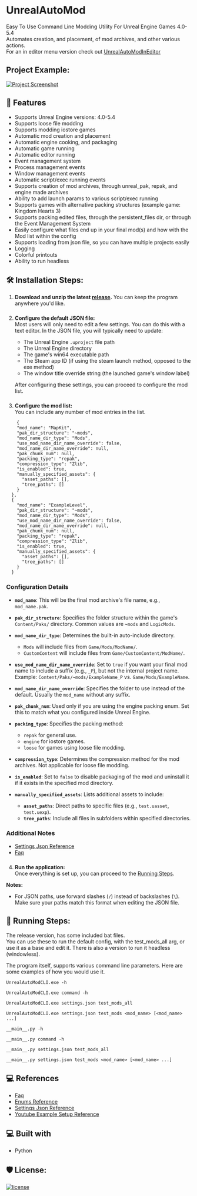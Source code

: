 <h1 id="title" align="left">UnrealAutoMod</h1>

Easy To Use Command Line Modding Utility For Unreal Engine Games 4.0-5.4 <br>
Automates creation, and placement, of mod archives, and other various actions. <br>
For an in editor menu version check out [UnrealAutoModInEditor](https://github.com/Mythical-Github/UnrealAutoModInEditor)

<h2>Project Example:</h2>

[![Project Screenshot](https://github.com/Mythical-Github/UnrealAutoMod/assets/4b65e3a3-ae7f-4881-bea4-e73191594587.png)](https://github.com/user-attachments/assets/76da1afc-9c30-4ec8-b27c-8c072e73f696)


<h2>💪 Features</h2>

* Supports Unreal Engine versions: 4.0-5.4
* Supports loose file modding
* Supports modding iostore games
* Automatic mod creation and placement
* Automatic engine cooking, and packaging
* Automatic game running
* Automatic editor running
* Event management system
* Process management events
* Window management events
* Automatic script/exec running events
* Supports creation of mod archives, through unreal_pak, repak, and engine made archives
* Ability to add launch params to various script/exec running
* Supports games with alternative packing structures (example game: Kingdom Hearts 3)
* Supports packing edited files, through the persistent_files dir, or through the Event Management System
* Easily configure what files end up in your final mod(s) and how with the Mod list within the config
* Supports loading from json file, so you can have multiple projects easily
* Logging
* Colorful printouts
* Ability to run headless


<h2>🛠️ Installation Steps:</h2>

1. **Download and unzip the latest [release](https://github.com/Mythical-Github/UnrealAutoMod/releases/latest).**
You can keep the program anywhere you'd like.
###
2. **Configure the default JSON file:**  
   Most users will only need to edit a few settings. You can do this with a text editor. 
   In the JSON file, you will typically need to update:
   - The Unreal Engine `.uproject` file path
   - The Unreal Engine directory
   - The game's win64 executable path
   - The Steam app ID (if using the steam launch method, opposed to the exe method)
   - The window title override string (the launched game's window label)

   After configuring these settings, you can proceed to configure the mod list. 
###
3. **Configure the mod list:**  
   You can include any number of mod entries in the list.
  

  ```
      {
      "mod_name": "MapKit",
      "pak_dir_structure": "~mods",
      "mod_name_dir_type": "Mods",
      "use_mod_name_dir_name_override": false,
      "mod_name_dir_name_override": null,
      "pak_chunk_num": null,
      "packing_type": "repak",
      "compression_type": "Zlib",
      "is_enabled": true,
      "manually_specified_assets": {
        "asset_paths": [],
        "tree_paths": []
      }
    },
    {
      "mod_name": "ExampleLevel",
      "pak_dir_structure": "~mods",
      "mod_name_dir_type": "Mods",
      "use_mod_name_dir_name_override": false,
      "mod_name_dir_name_override": null,
      "pak_chunk_num": null,
      "packing_type": "repak",
      "compression_type": "Zlib",
      "is_enabled": true,
      "manually_specified_assets": {
        "asset_paths": [],
        "tree_paths": []
      }
    }
  ```

### Configuration Details

- **`mod_name`**: This will be the final mod archive's file name, e.g., `mod_name.pak`.

- **`pak_dir_structure`**: Specifies the folder structure within the game's `Content/Paks/` directory. Common values are `~mods` and `LogicMods`.

- **`mod_name_dir_type`**: Determines the built-in auto-include directory.
  - `Mods` will include files from `Game/Mods/ModName/`.
  - `CustomContent` will include files from `Game/CustomContent/ModName/`.

- **`use_mod_name_dir_name_override`**: Set to `true` if you want your final mod name to include a suffix (e.g., `_P`), but not the internal project name. Example: `Content/Paks/~mods/ExampleName_P` vs. `Game/Mods/ExampleName`.

- **`mod_name_dir_name_override`**: Specifies the folder to use instead of the default. Usually the `mod_name` without any suffix.

- **`pak_chunk_num`**: Used only if you are using the engine packing enum. Set this to match what you configured inside Unreal Engine.

- **`packing_type`**: Specifies the packing method:
  - `repak` for general use.
  - `engine` for iostore games.
  - `loose` for games using loose file modding.

- **`compression_type`**: Determines the compression method for the mod archives. Not applicable for loose file modding.

- **`is_enabled`**: Set to `false` to disable packaging of the mod and uninstall it if it exists in the specified mod directory.

- **`manually_specified_assets`**: Lists additional assets to include:
  - **`asset_paths`**: Direct paths to specific files (e.g., `test.uasset`, `test.uexp`).
  - **`tree_paths`**: Include all files in subfolders within specified directories.

### Additional Notes

* [Settings Json Reference](https://github.com/Mythical-Github/UnrealAutoMod/blob/main/assets/docs/settings_json.md)
* [Faq](https://github.com/Mythical-Github/UnrealAutoMod/blob/main/assets/docs/faq.md)

###

4. **Run the application:**  
   Once everything is set up, you can proceed to the [Running Steps](#running-steps).

**Notes:**
- For JSON paths, use forward slashes (`/`) instead of backslashes (`\`). Make sure your paths match this format when editing the JSON file.

<h2 id="running-steps">🏃 Running Steps:</h2>
The release version, has some included bat files.<br>
You can use these to run the default config, with the test_mods_all arg, or use it as a base and edit it.
There is also a version to run it headless (windowless).

The program itself, supports various command line parameters.
Here are some examples of how you would use it.

```
UnrealAutoModCLI.exe -h
```

```
UnrealAutoModCLI.exe command -h
```

```
UnrealAutoModCLI.exe settings.json test_mods_all
```

```
UnrealAutoModCLI.exe settings.json test_mods <mod_name> [<mod_name> ...]
```

```
__main__.py -h
```

```
__main__.py command -h
```

```
__main__.py settings.json test_mods_all
```

```
__main__.py settings.json test_mods <mod_name> [<mod_name> ...]
```

<h2>💻 References</h2>

* [Faq](https://github.com/Mythical-Github/UnrealAutoMod/blob/main/assets/docs/faq.md)
* [Enums Reference](https://github.com/Mythical-Github/UnrealAutoMod/blob/main/assets/docs/enums.md)
* [Settings Json Reference](https://github.com/Mythical-Github/UnrealAutoMod/blob/main/assets/docs/settings_json.md)
* [Youtube Example Setup Reference](https://www.youtube.com/watch?v=6MUkUFhumo8)

<h2>💻 Built with</h2>

* Python

<h2>🛡️ License:</h2>

[![license](https://www.gnu.org/graphics/gplv3-with-text-136x68.png)](LICENSE)


